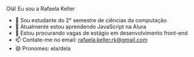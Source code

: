 Olá! Eu sou a Rafaela Keller

- 🔭 Sou estudante do 2° semestre de ciências da computação
- 🌱 Atualmente estou aprendendo JavaScript na Alura
- 👯 Estou procurando vagas de estágio em desenvolvimento front-end
- 📫 Contate-me no email: rafaela.keller.rk@gmail.com
- 😄 Pronomes: ela/dela


